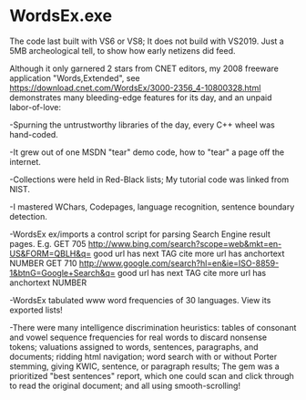 # WordsEx.exe
The code last built with VS6 or VS8; It does not build with VS2019.
Just a 5MB archeological tell, to show how early netizens did feed.

Although it only garnered 2 stars from CNET editors, my 2008 freeware application
"Words,Extended", see https://download.cnet.com/WordsEx/3000-2356_4-10800328.html
demonstrates many bleeding-edge features for its day, and an unpaid labor-of-love:

-Spurning the untrustworthy libraries of the day, every C++ wheel was hand-coded.

-It grew out of one MSDN "tear" demo code, how to "tear" a page off the internet.

-Collections were held in Red-Black lists; My tutorial code was linked from NIST.

-I mastered WChars, Codepages, language recognition, sentence boundary detection.

-WordsEx ex/imports a control script for parsing Search Engine result pages. E.g.
GET 705 http://www.bing.com/search?scope=web&mkt=en-US&FORM=QBLH&q=
  good url has next TAG cite
  more url has anchortext NUMBER
GET 710 http://www.google.com/search?hl=en&ie=ISO-8859-1&btnG=Google+Search&q=
  good url has next TAG cite
  more url has anchortext NUMBER

-WordsEx tabulated www word frequencies of 30 languages. View its exported lists!

-There were many intelligence discrimination heuristics: tables of consonant and
vowel sequence frequencies for real words to discard nonsense tokens; valuations
assigned to words, sentences, paragraphs, and documents; ridding html navigation;
word search with or without Porter stemming, giving KWIC, sentence, or paragraph
results; The gem was a prioritized "best sentences" report, which one could scan
and click through to read the original document; and all using smooth-scrolling!
